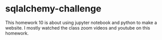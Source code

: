 # sqlalchemy-challenge
This homework 10 is about using jupyter notebook and python to make a website. I mostly watched the class zoom videos and youtube on this homework.
